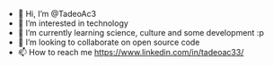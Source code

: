 - 👋 Hi, I’m @TadeoAc3
- 👀 I’m interested in technology
- 🌱 I’m currently learning science, culture and some development :p
- 💞️ I’m looking to collaborate on open source code
- 📫 How to reach me https://www.linkedin.com/in/tadeoac33/

<!---
TadeoAc3/TadeoAc3 is a ✨ special ✨ repository because its `README.md` (this file) appears on your GitHub profile.
You can click the Preview link to take a look at your changes.
--->
